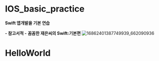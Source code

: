 # IOS_basic_practice

**Swift 앱개발을 기본 연습**

**- 참고서적 -**
**꼼꼼한 재은씨의 Swift:기본편**
![16862401387749939_662090936](https://user-images.githubusercontent.com/39197978/50570029-260ee080-0dbd-11e9-9248-3d0df7937139.jpg)


# HelloWorld
